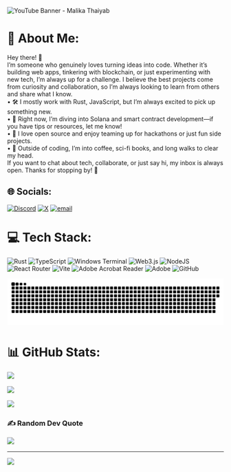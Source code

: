 ![YouTube Banner - Malika Thaiyab](https://github.com/user-attachments/assets/0b5c4462-4b3a-4825-96d8-881f512c7a54)

# 💫 About Me:
Hey there! 👋<br>I’m someone who genuinely loves turning ideas into code. Whether it’s building web apps, tinkering with blockchain, or just experimenting with new tech, I’m always up for a challenge. I believe the best projects come from curiosity and collaboration, so I’m always looking to learn from others and share what I know.<br>	•	🛠️ I mostly work with Rust, JavaScript, but I’m always excited to pick up something new.<br>	•	🌱 Right now, I’m diving into Solana and smart contract development—if you have tips or resources, let me know!<br>	•	🤝 I love open source and enjoy teaming up for hackathons or just fun side projects.<br>	•	💬 Outside of coding, I’m into coffee, sci-fi books, and long walks to clear my head.<br>If you want to chat about tech, collaborate, or just say hi, my inbox is always open. Thanks for stopping by! 🚀


## 🌐 Socials:
[![Discord](https://img.shields.io/badge/Discord-%237289DA.svg?logo=discord&logoColor=white)](https://discord.gg/@tothemoon_023) [![X](https://img.shields.io/badge/X-black.svg?logo=X&logoColor=white)](https://x.com/@tothemoon_023) [![email](https://img.shields.io/badge/Email-D14836?logo=gmail&logoColor=white)](mailto:malikathaiyab023@gmail.com) 

# 💻 Tech Stack:
![Rust](https://img.shields.io/badge/rust-%23000000.svg?style=for-the-badge&logo=rust&logoColor=white) ![TypeScript](https://img.shields.io/badge/typescript-%23007ACC.svg?style=for-the-badge&logo=typescript&logoColor=white) ![Windows Terminal](https://img.shields.io/badge/Windows%20Terminal-%234D4D4D.svg?style=for-the-badge&logo=windows-terminal&logoColor=white) ![Web3.js](https://img.shields.io/badge/web3.js-F16822?style=for-the-badge&logo=web3.js&logoColor=white) ![NodeJS](https://img.shields.io/badge/node.js-6DA55F?style=for-the-badge&logo=node.js&logoColor=white) ![React Router](https://img.shields.io/badge/React_Router-CA4245?style=for-the-badge&logo=react-router&logoColor=white) ![Vite](https://img.shields.io/badge/vite-%23646CFF.svg?style=for-the-badge&logo=vite&logoColor=white) ![Adobe Acrobat Reader](https://img.shields.io/badge/Adobe%20Acrobat%20Reader-EC1C24.svg?style=for-the-badge&logo=Adobe%20Acrobat%20Reader&logoColor=white) ![Adobe](https://img.shields.io/badge/adobe-%23FF0000.svg?style=for-the-badge&logo=adobe&logoColor=white) ![GitHub](https://img.shields.io/badge/github-%23121011.svg?style=for-the-badge&logo=github&logoColor=white)

<picture>
  <source media="(prefers-color-scheme: dark)" srcset="https://raw.githubusercontent.com/tothemoon023/tothemoon023/output/github-snake-dark.svg" />
  <source media="(prefers-color-scheme: light)" srcset="https://raw.githubusercontent.com/tothemoon023/tothemoon023/output/github-snake.svg" />
  <img alt="github-snake" src="https://raw.githubusercontent.com/tothemoon023/tothemoon023/output/github-snake.svg" />
</picture>

# 📊 GitHub Stats:
![](https://github-readme-stats.vercel.app/api?username=tothemoon023&theme=dark&hide_border=false&include_all_commits=false&count_private=false)<br/>


![](https://nirzak-streak-stats.vercel.app/?user=tothemoon023&theme=dark&hide_border=false)<br/>


![](https://github-readme-stats.vercel.app/api/top-langs/?username=tothemoon023&theme=dark&hide_border=false&include_all_commits=false&count_private=false&layout=compact)


### ✍️ Random Dev Quote
![](https://quotes-github-readme.vercel.app/api?type=horizontal&theme=radical)

---
[![](https://visitcount.itsvg.in/api?id=tothemoon023&icon=0&color=0)](https://visitcount.itsvg.in)

<!-- Proudly created with GPRM ( https://gprm.itsvg.in ) -->
